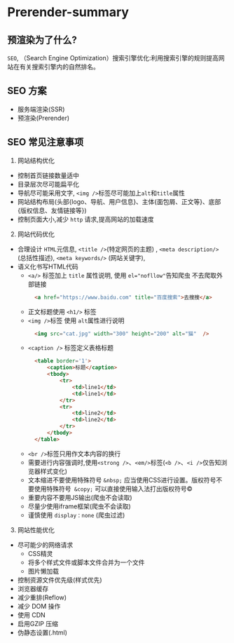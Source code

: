 # Prerender-summary

## 预渲染为了什么?

`SEO`, （Search Engine Optimization）搜索引擎优化:利用搜索引擎的规则提高网站在有关搜索引擎内的自然排名。

## SEO 方案
- 服务端渲染(SSR)
- 预渲染(Prerender)

## SEO 常见注意事项

1. 网站结构优化
  - 控制首页链接数量适中
  - 目录层次尽可能扁平化
  - 导航尽可能采用文字, `<img />`标签尽可能加上`alt`和`title`属性
  - 网站结构布局(头部{logo、导航、用户信息}、主体{面包屑、正文等}、底部{版权信息、友情链接等})
  - 控制页面大小,减少 `http` 请求,提高网站的加载速度

2. 网站代码优化
  - 合理设计 `HTML`元信息, `<title />`(特定网页的主题) , `<meta description/>` (总括性描述), `<meta keywords/>` (网站关键字),
  - 语义化书写HTML代码
    - `<a/>` 标签加上 `title` 属性说明, 使用 `el="nofllow"`告知爬虫 不去爬取外部链接 
      ```html
        <a href="https://www.baidu.com" title="百度搜索">去搜搜</a>
      ```
    - 正文标题使用 `<h1/>` 标签
    - `<img />`标签 使用 `alt`属性进行说明
      ```html
        <img src="cat.jpg" width="300" height="200" alt="猫"  />
      ```
    - `<caption />` 标签定义表格标题
      ```html
        <table border='1'>
            <caption>标题</caption>
            <tbody>
                <tr>
                    <td>line1</td>
                    <td>line1</td>
                </tr>
                <tr>
                    <td>line2</td>
                    <td>line2</td>
                </tr>
            </tbody>
        </table>
      ```
    - `<br />`标签只用作文本内容的换行
    - 需要进行内容强调时,使用`<strong />`、`<em/>`标签(`<b />`、`<i />`仅告知浏览器样式变化)
    - 文本缩进不要使用特殊符号 `&nbsp;` 应当使用CSS进行设置。版权符号不要使用特殊符号` &copy;` 可以直接使用输入法打出版权符号©
    - 重要内容不要用JS输出(爬虫不会读取)
    - 尽量少使用iframe框架(爬虫不会读取)
    - 谨慎使用 `display：none` (爬虫过滤)
3. 网站性能优化
  - 尽可能少的网络请求
    - CSS精灵
    - 将多个样式文件或脚本文件合并为一个文件
    - 图片懒加载
  - 控制资源文件优先级(样式优先)
  - 浏览器缓存
  - 减少重排(Reflow)
  - 减少 DOM 操作
  - 使用 CDN
  - 启用GZIP 压缩
  - 伪静态设置(.html)